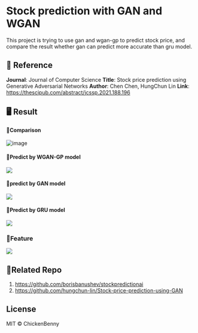 # Stock prediction with GAN and WGAN
This project is trying to use gan and wgan-gp to predict stock price, and compare the result whether gan can predict more accurate than gru model.

## 🔽 Reference
**Journal**: Journal of Computer Science
**Title**: Stock price prediction using Generative Adversarial Networks
**Author**: Chen Chen, HungChun Lin
**Link**: https://thescipub.com/abstract/jcssp.2021.188.196

## 🖥️ Result 
#### 📮Comparison
![image](https://user-images.githubusercontent.com/96862600/193443790-e6cf8b2d-8951-430c-8072-4109db59ad1e.png)
#### 🌟Predict by WGAN-GP model
![](https://i.imgur.com/oDEff5s.png)

#### 🌟predict by GAN model
![](https://i.imgur.com/0J9BRUi.png)

#### 🌟Predict by GRU model
![](https://i.imgur.com/37itCDp.png)

### 📝Feature
![](https://i.imgur.com/plfJrX0.png)

## 🔗Related Repo
1. https://github.com/borisbanushev/stockpredictionai
2. https://github.com/hungchun-lin/Stock-price-prediction-using-GAN

## License

MIT © ChickenBenny

